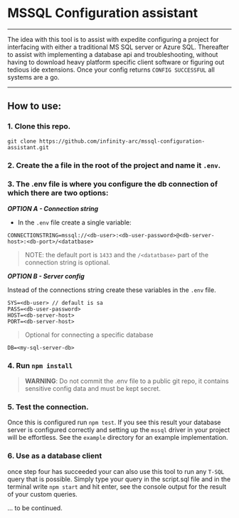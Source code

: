 # MSSQL Configuration assistant

---

The idea with this tool is to assist with expedite configuring a project for interfacing with either a traditional MS SQL server or Azure SQL. Thereafter to assist with implementing a database api and troubleshooting, without having to download heavy platform specific client software or figuring out tedious ide extensions. Once your config returns `CONFIG SUCCESSFUL` all systems are a go.

---

## How to use:

### 1. Clone this repo.

`git clone https://github.com/infinity-arc/mssql-configuration-assistant.git`

### 2. Create the a file in the root of the project and name it `.env`.

### 3. The .env file is where you configure the db connection of which there are two options:

***OPTION A - Connection string***

* In the `.env` file create a single variable:

`CONNECTIONSTRING=mssql://<db-user>:<db-user-password>@<db-server-host>:<db-port>/<datatbase>`

> NOTE: the default port is `1433` and the `/<datatbase>` part of the connection string is optional.

***OPTION B - Server config***

Instead of the connections string create these variables in the `.env` file.

```
SYS=<db-user> // default is sa
PASS=<db-user-password>
HOST=<db-server-host>
PORT=<db-server-host>
```
> Optional for connecting a specific database 

```
DB=<my-sql-server-db>
```

### 4. Run `npm install`

> **WARNING**: Do not commit the .env file to a public git repo, it contains sensitive config data and must be kept secret.

### 5. Test the connection.

Once this is configured run `npm test`. If you see this result your database server is configured correctly and setting up the `mssql` driver in your project will be effortless. See the `example` directory for an example implementation.

### 6. Use as a database client

once step four has succeeded your can also use this tool to run any `T-SQL` query that is possible. Simply type your query in the script.sql file and in the terminal write `npm start` and hit enter, see the console output for the result of your custom queries.

 ... to be continued.
